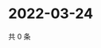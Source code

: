 # 2022-03-24

共 0 条

<!-- BEGIN WEIBO -->
<!-- 最后更新时间 Thu Mar 24 2022 13:00:54 GMT+0800 (China Standard Time) -->

<!-- END WEIBO -->
